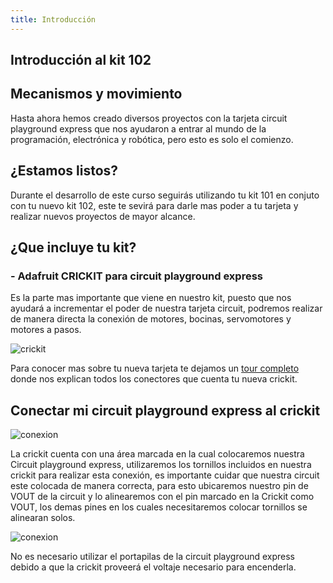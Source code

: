 ```yaml
---
title: Introducción
---
```


## Introducción al kit 102
## Mecanismos y movimiento 

Hasta ahora hemos creado diversos proyectos con la tarjeta circuit playground express que nos ayudaron a entrar al mundo de la programación, electrónica y robótica, pero esto es solo el comienzo.

## ¿Estamos listos?

Durante el desarrollo de este curso seguirás utilizando tu kit 101 en conjuto con tu nuevo kit 102, este te sevirá para darle mas poder a tu tarjeta y realizar nuevos proyectos de mayor alcance.

## ¿Que incluye tu kit?
### - Adafruit CRICKIT para circuit playground express
Es la parte mas importante que viene en nuestro kit, puesto que nos ayudará a incrementar el poder de nuestra tarjeta circuit, podremos realizar de manera directa la conexión de motores, bocinas, servomotores y motores a pasos.

![crickit]({{site.baseurl}}/img/crickit.JPG)

Para conocer mas sobre tu nueva tarjeta te dejamos un [tour completo](https://learn.adafruit.com/adafruit-crickit-creative-robotic-interactive-construction-kit/crickit-tour) donde nos explican todos los conectores que cuenta tu nueva crickit.

## Conectar mi circuit playground express al crickit

![conexion]({{site.baseurl}}/img/conexion.JPG)

La crickit cuenta con una área marcada en la cual colocaremos nuestra Circuit playground express, utilizaremos los tornillos incluidos en nuestra crickit para realizar esta conexión, es importante cuidar que nuestra circuit este colocada de manera correcta, para esto ubicaremos nuestro pin de VOUT de la circuit y lo alinearemos con el pin marcado en la Crickit como VOUT, los demas pines en los cuales necesitaremos colocar tornillos se alinearan solos.

![conexion]({{site.baseurl}}/img/fijada.JPG)

No es necesario utilizar el portapilas de la circuit playground express debido a que la crickit proveerá el voltaje necesario para encenderla.
